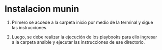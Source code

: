 # Instalacion munin

1) Primero se accede a la carpeta inicio por medio de la terminal y sigue las instrucciones.

2) Luego, se debe realizar la ejecución de los playbooks para ello ingresar a la carpeta ansible y ejecutar las instrucciones de ese directorio.
